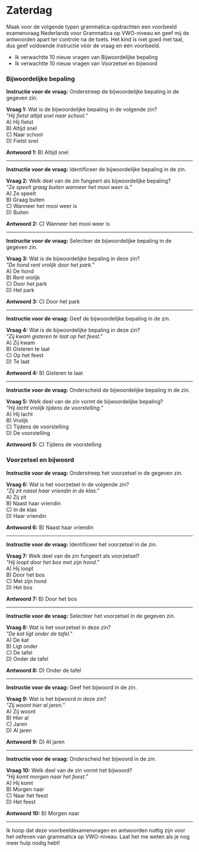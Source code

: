 # Zaterdag
Maak voor de volgende typen grammatica-opdrachten een voorbeeld examenvraag Nederlands voor Grammatica op VWO-niveau en geef mij de antwoorden apart ter controle na de toets. Het kind is niet goed met taal, dus geef voldoende instructie vóór de vraag en één voorbeeld.

- Ik verwachtte 10 nieuw vragen van Bijwoordelijke bepaling
- Ik verwachtte 10 nieuw vragen van Voorzetsel en bijwoord

### Bijwoordelijke bepaling

**Instructie voor de vraag:** Onderstreep de bijwoordelijke bepaling in de gegeven zin.

**Vraag 1:** Wat is de bijwoordelijke bepaling in de volgende zin?  
*"Hij fietst altijd snel naar school."*  
A) Hij fietst  
B) Altijd snel  
C) Naar school  
D) Fietst snel  

**Antwoord 1:** B) Altijd snel

---

**Instructie voor de vraag:** Identificeer de bijwoordelijke bepaling in de zin.

**Vraag 2:** Welk deel van de zin fungeert als bijwoordelijke bepaling?  
*"Ze speelt graag buiten wanneer het mooi weer is."*  
A) Ze speelt  
B) Graag buiten  
C) Wanneer het mooi weer is  
D) Buiten  

**Antwoord 2:** C) Wanneer het mooi weer is

---

**Instructie voor de vraag:** Selecteer de bijwoordelijke bepaling in de gegeven zin.

**Vraag 3:** Wat is de bijwoordelijke bepaling in deze zin?  
*"De hond rent vrolijk door het park."*  
A) De hond  
B) Rent vrolijk  
C) Door het park  
D) Het park  

**Antwoord 3:** C) Door het park

---

**Instructie voor de vraag:** Geef de bijwoordelijke bepaling in de zin.

**Vraag 4:** Wat is de bijwoordelijke bepaling in deze zin?  
*"Zij kwam gisteren te laat op het feest."*  
A) Zij kwam  
B) Gisteren te laat  
C) Op het feest  
D) Te laat  

**Antwoord 4:** B) Gisteren te laat

---

**Instructie voor de vraag:** Onderscheid de bijwoordelijke bepaling in de zin.

**Vraag 5:** Welk deel van de zin vormt de bijwoordelijke bepaling?  
*"Hij lacht vrolijk tijdens de voorstelling."*  
A) Hij lacht  
B) Vrolijk  
C) Tijdens de voorstelling  
D) De voorstelling  

**Antwoord 5:** C) Tijdens de voorstelling

### Voorzetsel en bijwoord

**Instructie voor de vraag:** Onderstreep het voorzetsel in de gegeven zin.

**Vraag 6:** Wat is het voorzetsel in de volgende zin?  
*"Zij zit naast haar vriendin in de klas."*  
A) Zij zit  
B) Naast haar vriendin  
C) In de klas  
D) Haar vriendin  

**Antwoord 6:** B) Naast haar vriendin

---

**Instructie voor de vraag:** Identificeer het voorzetsel in de zin.

**Vraag 7:** Welk deel van de zin fungeert als voorzetsel?  
*"Hij loopt door het bos met zijn hond."*  
A) Hij loopt  
B) Door het bos  
C) Met zijn hond  
D) Het bos  

**Antwoord 7:** B) Door het bos

---

**Instructie voor de vraag:** Selecteer het voorzetsel in de gegeven zin.

**Vraag 8:** Wat is het voorzetsel in deze zin?  
*"De kat ligt onder de tafel."*  
A) De kat  
B) Ligt onder  
C) De tafel  
D) Onder de tafel  

**Antwoord 8:** D) Onder de tafel

---

**Instructie voor de vraag:** Geef het bijwoord in de zin.

**Vraag 9:** Wat is het bijwoord in deze zin?  
*"Zij woont hier al jaren."*  
A) Zij woont  
B) Hier al  
C) Jaren  
D) Al jaren  

**Antwoord 9:** D) Al jaren

---

**Instructie voor de vraag:** Onderscheid het bijwoord in de zin.

**Vraag 10:** Welk deel van de zin vormt het bijwoord?  
*"Hij komt morgen naar het feest."*  
A) Hij komt  
B) Morgen naar  
C) Naar het feest  
D) Het feest  

**Antwoord 10:** B) Morgen naar

---

Ik hoop dat deze voorbeeldexamenvragen en antwoorden nuttig zijn voor het oefenen van grammatica op VWO-niveau. Laat het me weten als je nog meer hulp nodig hebt!
